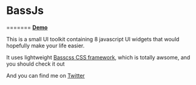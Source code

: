 # BassJs

=======
<strong>[Demo](http://chloeleichen.github.io/BassJs/)</strong>

This is a small UI toolkit containing 8 javascript UI widgets that would hopefully make your life easier.

It uses lightweight [Basscss CSS framework](https://github.com/chloeleichen/BassJs), which is totally awsome, and you should check it out

And you can find me on [Twitter](https://twitter.com/chloechenlei)

